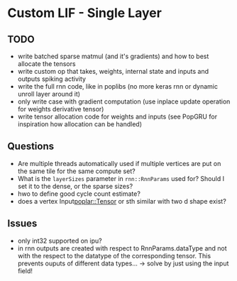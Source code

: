 # Custom LIF - Single Layer

## TODO

* write batched sparse matmul (and it's gradients) and how to best allocate the tensors
* write custom op that takes, weights, internal state and inputs and outputs spiking activity
* write the full rnn code, like in poplibs (no more keras rnn or dynamic unroll layer around it)
* only write case with gradient computation (use inplace update operation for weights derivative tensor)
* write tensor allocation code for weights and inputs (see PopGRU for inspiration how allocation can be handled)

## Questions

* Are multiple threads automatically used if multiple vertices are put on the same tile for the same compute set?
* What is the `layerSizes` parameter in `rnn::RnnParams` used for? Should I set it to the dense, or the sparse sizes?
* hwo to define good cycle count estimate?
* does a vertex Input<poplar::Tensor> or sth similar with two d shape exist?

## Issues

* only int32 supported on ipu?
* in rnn outputs are created with respect to RnnParams.dataType and not with the respect to the datatype of the corresponding tensor. This prevents ouputs of different data types... -> solve by just using the input field!